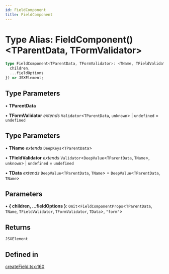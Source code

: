 ```yaml
---
id: FieldComponent
title: FieldComponent
---
```


# Type Alias: FieldComponent()\<TParentData, TFormValidator\>

```ts
type FieldComponent<TParentData, TFormValidator>: <TName, TFieldValidator, TData>({
  children,
  ...fieldOptions
}) => JSXElement;
```

## Type Parameters

• **TParentData**

• **TFormValidator** *extends* `Validator`\<`TParentData`, `unknown`\> \| `undefined` = `undefined`

## Type Parameters

• **TName** *extends* `DeepKeys`\<`TParentData`\>

• **TFieldValidator** *extends* `Validator`\<`DeepValue`\<`TParentData`, `TName`\>, `unknown`\> \| `undefined` = `undefined`

• **TData** *extends* `DeepValue`\<`TParentData`, `TName`\> = `DeepValue`\<`TParentData`, `TName`\>

## Parameters

• **\{
  children,
  ...fieldOptions
\}**: `Omit`\<`FieldComponentProps`\<`TParentData`, `TName`, `TFieldValidator`, `TFormValidator`, `TData`\>, `"form"`\>

## Returns

`JSXElement`

## Defined in

[createField.tsx:160](https://github.com/TanStack/form/blob/096bbc41b8af89898a5cd7700fd416a5eaa03028/packages/solid-form/src/createField.tsx#L160)
